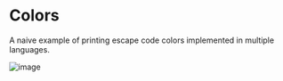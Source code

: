 # Colors

A naive example of printing escape code colors implemented in multiple
languages.

![image](https://github.com/user-attachments/assets/113c72ad-140f-4b20-b7be-bc6a58261bd5)
